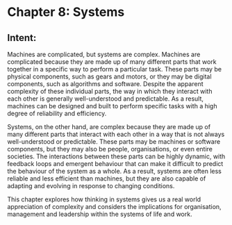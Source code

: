 # Chapter 8: Systems

## Intent:
Machines are complicated, but systems are complex.  Machines are complicated because they are made up of many different parts that work together in a specific way to perform a particular task.  These parts may be physical components, such as gears and motors, or they may be digital components, such as algorithms and software.  Despite the apparent complexity of these individual parts, the way in which they interact with each other is generally well-understood and predictable.  As a result, machines can be designed and built to perform specific tasks with a high degree of reliability and efficiency.

Systems, on the other hand, are complex because they are made up of many different parts that interact with each other in a way that is not always well-understood or predictable. These parts may be machines or software components, but they may also be people, organisations, or even entire societies.  The interactions between these parts can be highly dynamic, with feedback loops and emergent behaviour that can make it difficult to predict the behaviour of the system as a whole.  As a result, systems are often less reliable and less efficient than machines, but they are also capable of adapting and evolving in response to changing conditions.

This chapter explores how thinking in systems gives us a real world appreciation of complexity and considers the implications for organisation, management and leadership within the systems of life and work.
